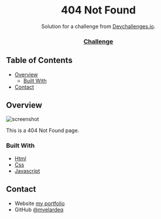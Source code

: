 <!-- Please update value in the {}  -->

<h1 align="center">404 Not Found</h1>

<div align="center">
   Solution for a challenge from  <a href="http://devchallenges.io" target="_blank">Devchallenges.io</a>.
</div>

<div align="center">
  <h3>
    <a href="https://devchallenges.io/challenges/wBunSb7FPrIepJZAg0sY">
      Challenge
    </a>
  </h3>
</div>

<!-- TABLE OF CONTENTS -->

## Table of Contents

- [Overview](#overview)
  - [Built With](#built-with)
- [Contact](#contact)

<!-- OVERVIEW -->

## Overview

![screenshot](https://live.staticflickr.com/65535/52322045477_3349d3a162_z.jpg)

This is a 404 Not Found page.

### Built With

<!-- This section should list any major frameworks that you built your project using. Here are a few examples.-->

- [Html](https://dev.w3.org/html5/spec-LC/)
- [Css](https://www.w3.org/Style/CSS/specs.en.html)
- [Javascript](https://tailwindcss.com/)


## Contact

- Website [my portfolio](https://portfolio-mvelarde.herokuapp.com/)
- GitHub [@mvelardeq](https://github.com/mvelardeq)